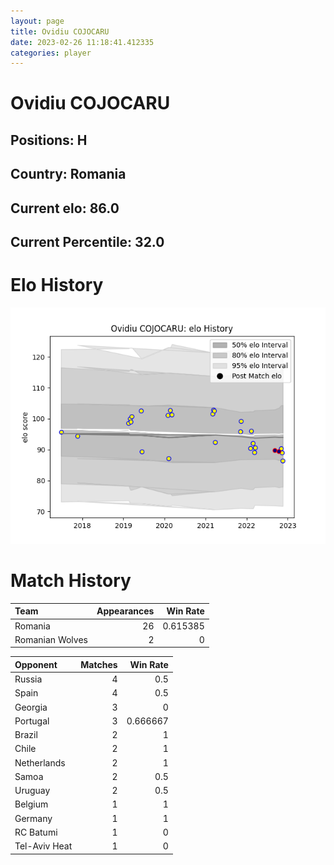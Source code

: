 ```yaml
---  
layout: page  
title: Ovidiu COJOCARU  
date: 2023-02-26 11:18:41.412335  
categories: player  
---
```

# Ovidiu COJOCARU

## Positions: H

## Country: Romania

## Current elo: 86.0

## Current Percentile: 32.0

# Elo History


![elo history](history_OvidiuCOJOCARU.png)
# Match History


| Team            |   Appearances |   Win Rate |
|:----------------|--------------:|-----------:|
| Romania         |            26 |   0.615385 |
| Romanian Wolves |             2 |   0        |

| Opponent      |   Matches |   Win Rate |
|:--------------|----------:|-----------:|
| Russia        |         4 |   0.5      |
| Spain         |         4 |   0.5      |
| Georgia       |         3 |   0        |
| Portugal      |         3 |   0.666667 |
| Brazil        |         2 |   1        |
| Chile         |         2 |   1        |
| Netherlands   |         2 |   1        |
| Samoa         |         2 |   0.5      |
| Uruguay       |         2 |   0.5      |
| Belgium       |         1 |   1        |
| Germany       |         1 |   1        |
| RC Batumi     |         1 |   0        |
| Tel-Aviv Heat |         1 |   0        |